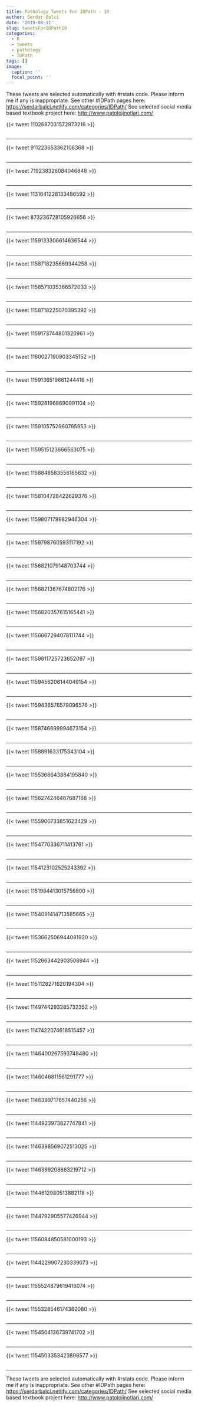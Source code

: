 ```yaml
---
title: Pathology Tweets For IDPath - 10
author: Serdar Balci
date: '2019-08-11'
slug: tweetsForIDPath10
categories:
  - R
  - tweets
  - pathology
  - IDPath
tags: []
image:
  caption: ''
  focal_point: ''
---
```



These tweets are selected automatically with #rstats code. Please inform me if any is inappropriate.
See other #IDPath pages here: https://serdarbalci.netlify.com/categories/IDPath/ 
See selected social media based textbook project here: http://www.patolojinotlari.com/

{{< tweet 1102687031572873216 >}}
<br>
<br>
<hr>
{{< tweet 911223653362106368 >}}
<br>
<br>
<hr>
{{< tweet 719238326084046848 >}}
<br>
<br>
<hr>
{{< tweet 1131641228133486592 >}}
<br>
<br>
<hr>
{{< tweet 873236728105926656 >}}
<br>
<br>
<hr>
{{< tweet 1159133306614636544 >}}
<br>
<br>
<hr>
{{< tweet 1158718235669344258 >}}
<br>
<br>
<hr>
{{< tweet 1158571035366572033 >}}
<br>
<br>
<hr>
{{< tweet 1158718225070395392 >}}
<br>
<br>
<hr>
{{< tweet 1159173744801320961 >}}
<br>
<br>
<hr>
{{< tweet 1160027190903345152 >}}
<br>
<br>
<hr>
{{< tweet 1159136519661244416 >}}
<br>
<br>
<hr>
{{< tweet 1159281968690991104 >}}
<br>
<br>
<hr>
{{< tweet 1159105752960765953 >}}
<br>
<br>
<hr>
{{< tweet 1159515123666563075 >}}
<br>
<br>
<hr>
{{< tweet 1158848583556165632 >}}
<br>
<br>
<hr>
{{< tweet 1158104728422629376 >}}
<br>
<br>
<hr>
{{< tweet 1159807179982946304 >}}
<br>
<br>
<hr>
{{< tweet 1159798760593117192 >}}
<br>
<br>
<hr>
{{< tweet 1156821079148703744 >}}
<br>
<br>
<hr>
{{< tweet 1156821367674802176 >}}
<br>
<br>
<hr>
{{< tweet 1156820357615165441 >}}
<br>
<br>
<hr>
{{< tweet 1156667294078111744 >}}
<br>
<br>
<hr>
{{< tweet 1159811725723652097 >}}
<br>
<br>
<hr>
{{< tweet 1159456206144049154 >}}
<br>
<br>
<hr>
{{< tweet 1159436576579096576 >}}
<br>
<br>
<hr>
{{< tweet 1158746699994673154 >}}
<br>
<br>
<hr>
{{< tweet 1158891633175343104 >}}
<br>
<br>
<hr>
{{< tweet 1155368643884195840 >}}
<br>
<br>
<hr>
{{< tweet 1156274246487687168 >}}
<br>
<br>
<hr>
{{< tweet 1155900733851623429 >}}
<br>
<br>
<hr>
{{< tweet 1154770336711413761 >}}
<br>
<br>
<hr>
{{< tweet 1154123102525243392 >}}
<br>
<br>
<hr>
{{< tweet 1151984413015756800 >}}
<br>
<br>
<hr>
{{< tweet 1154091414713585665 >}}
<br>
<br>
<hr>
{{< tweet 1153662506944081920 >}}
<br>
<br>
<hr>
{{< tweet 1152663442903506944 >}}
<br>
<br>
<hr>
{{< tweet 1151128271620194304 >}}
<br>
<br>
<hr>
{{< tweet 1149744293285732352 >}}
<br>
<br>
<hr>
{{< tweet 1147422074618515457 >}}
<br>
<br>
<hr>
{{< tweet 1146400267593748480 >}}
<br>
<br>
<hr>
{{< tweet 1146046811561291777 >}}
<br>
<br>
<hr>
{{< tweet 1146399717657440256 >}}
<br>
<br>
<hr>
{{< tweet 1144923973827747841 >}}
<br>
<br>
<hr>
{{< tweet 1146398569072513025 >}}
<br>
<br>
<hr>
{{< tweet 1146399208863219712 >}}
<br>
<br>
<hr>
{{< tweet 1144612980513882118 >}}
<br>
<br>
<hr>
{{< tweet 1144792905577426944 >}}
<br>
<br>
<hr>
{{< tweet 1156084850581000193 >}}
<br>
<br>
<hr>
{{< tweet 1144229907230339073 >}}
<br>
<br>
<hr>
{{< tweet 1155524879619416074 >}}
<br>
<br>
<hr>
{{< tweet 1155328546174382080 >}}
<br>
<br>
<hr>
{{< tweet 1154504136739741702 >}}
<br>
<br>
<hr>
{{< tweet 1154503353423896577 >}}
<br>
<br>
<hr>


These tweets are selected automatically with #rstats code. Please inform me if any is inappropriate.
See other #IDPath pages here: https://serdarbalci.netlify.com/categories/IDPath/ 
See selected social media based textbook project here: http://www.patolojinotlari.com/
